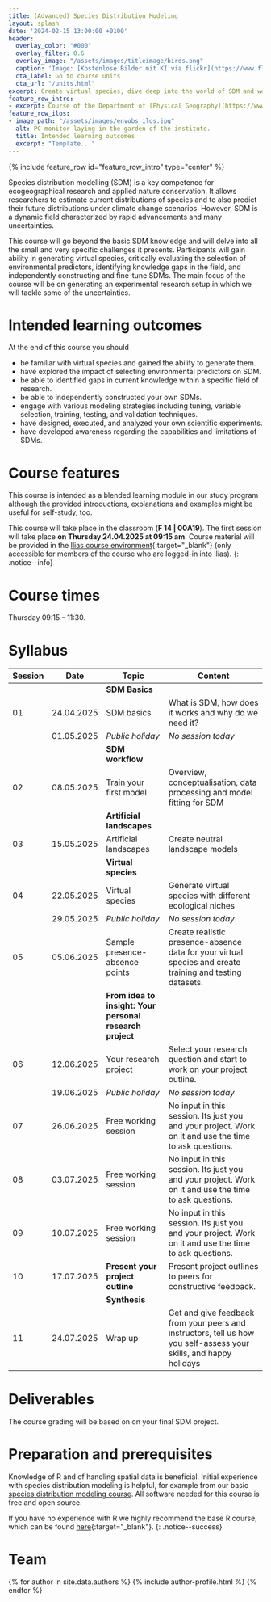 ```yaml
---
title: (Advanced) Species Distribution Modeling
layout: splash
date: '2024-02-15 13:00:00 +0100'
header:
  overlay_color: "#000"
  overlay_filter: 0.6
  overlay_image: "/assets/images/titleimage/birds.png"
  caption: 'Image: [Kostenlose Bilder mit KI via flickr](https://www.flickr.com/photos/ai_universe/53440008559/); [CC BY 2.0 DEED](https://creativecommons.org/licenses/by/2.0/); image cropped'
  cta_label: Go to course units
  cta_url: "/units.html"
excerpt: Create virtual species, dive deep into the world of SDM and work on experimental research questions.
feature_row_intro:
- excerpt: Course of the Department of [Physical Geography](https://www.uni-marburg.de/en/fb19/disciplines/physisch){:target="_blank"} at [Marburg University](https://www.uni-marburg.de/en){:target="_blank"}
feature_row_ilos:
- image_path: "/assets/images/envobs_ilos.jpg"
  alt: PC monitor laying in the garden of the institute.
  title: Intended learning outcomes
  excerpt: "Template..."
---
```


 
{% include feature_row id="feature_row_intro" type="center" %}

Species distribution modelling (SDM) is a key competence for ecogeographical research and applied nature conservation. 
It allows researchers to estimate current distributions of species and to also predict their future distributions under climate change scenarios. However, SDM is a dynamic field characterized by rapid advancements and many uncertainties.

This course will go beyond the basic SDM knowledge and will delve into all the small and very specific challenges it presents. Participants will gain ability in generating virtual species, critically evaluating the selection of environmental predictors, identifying knowledge gaps in the field, and independently constructing and fine-tune SDMs. The main focus of the course will be on generating an experimental research setup in which we will tackle some of the uncertainties. 


# Intended learning outcomes
At the end of this course you should

* be familiar with virtual species and gained the ability to generate them.
* have explored the impact of selecting environmental predictors on SDM.
* be able to identified gaps in current knowledge within a specific field of research.
* be able to independently constructed your own SDMs.
* engage with various modeling strategies including tuning, variable selection, training, testing, and validation techniques.
* have designed, executed, and analyzed your own scientific experiments.
* have developed awareness regarding the capabilities and limitations of SDMs.


# Course features

This course is intended as a blended learning module in our study program although the provided introductions, explanations and examples might be useful for self-study, too.

This course will take place in the classroom (**F 14 | 00A19**). The first session will take place **on Thursday 24.04.2025 at 09:15 am**.
Course material will be provided in the [Ilias course environment](https://ilias.uni-marburg.de/goto.php/crs/4304496){:target="_blank"} (only accessible for members of the course who are logged-in into Ilias). 
{: .notice--info}


# Course times

Thursday 09:15 - 11:30.


# Syllabus

| Session |  Date | Topic                        | Content                                                                          |
|---------|-------|------------------------------|----------------------------------------------------------------------------------|
||| **SDM Basics** ||
| 01 | 24.04.2025 | SDM basics                 | What is SDM, how does it works and why do we need it?                  |
|  | 01.05.2025 | *Public holiday*     |  *No session today*   |
||| **SDM workflow**                   |        |
| 02 | 08.05.2025 |    Train your first model  | Overview, conceptualisation, data processing and model fitting for SDM | 
||| **Artificial landscapes**                   |        |
|  03 | 15.05.2025 | Artificial landscapes | Create neutral landscape models |
||| **Virtual species**                   |        |
| 04 | 22.05.2025 | Virtual species | Generate virtual species with different ecological niches|
|  | 29.05.2025 | *Public holiday*     |  *No session today*   |
| 05 | 05.06.2025 | Sample presence-absence points                | Create realistic presence-absence data for your virtual species and create training and testing datasets.|
||| **From idea to insight: Your personal research project** ||
| 06 | 12.06.2025 | Your research project         | Select your research question and start to work on your project outline. |
|  | 19.06.2025 | *Public holiday*     |  *No session today*   |
| 07 | 26.06.2025  | Free working session | No input in this session. Its just you and your project. Work on it and use the time to ask questions. |
| 08 | 03.07.2025  | Free working session | No input in this session. Its just you and your project. Work on it and use the time to ask questions. |
| 09 | 10.07.2025 | Free working session | No input in this session. Its just you and your project. Work on it and use the time to ask questions. |
| 10 | 17.07.2025 | **Present your project outline** |  Present project outlines to peers for constructive feedback. |
||| **Synthesis**                                ||
| 11 | 24.07.2025 | Wrap up                      | Get and give feedback from your peers and instructors, tell us how you self-assess your skills, and happy holidays |





# Deliverables

The course grading will be based on on your final SDM project.




# Preparation and prerequisites

Knowledge of R and of handling spatial data is beneficial. Initial experience with species distribution modeling is helpful, for example from our basic [species distribution modeling course](https://geomoer.github.io/moer-bsc-project-seminar-SDM/).
All software needed for this course is free and open source.

If you have no experience with R we highly recommend the base R course, 
which can be found [here](https://geomoer.github.io/moer-base-r/){:target="_blank"}.
{: .notice--success}


# Team

{% for author in site.data.authors %} {% include author-profile.html %}
{% endfor %}


<!--
[Go to course units]({{ site.baseurl }}{% link _pages/units.md %}){: .btn .btn--success .btn--large .align-center}
-->


